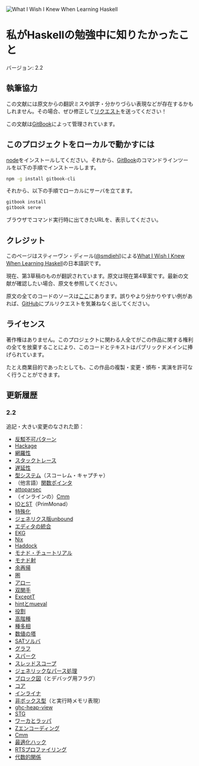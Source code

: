 ![What I Wish I Knew When Learning Haskell](https://raw.githubusercontent.com/sdiehl/wiwinwlh/master/img/title.png)

# 私がHaskellの勉強中に知りたかったこと

バージョン: 2.2

## 執筆協力

この文献には原文からの翻訳ミスや誤字・分かりづらい表現などが存在するかもしれません。その場合、ぜひ修正して[リクエスト](https://github.com/Kinokkory/wiwinwlh-jp/pulls)を送ってください！

この文献は[GitBook](https://www.gitbook.com/)によって管理されています。

## このプロジェクトをローカルで動かすには

[node](https://nodejs.org/en/)をインストールしてください。それから、[GitBook](https://www.gitbook.com/)のコマンドラインツールを以下の手順でインストールします。

```bash
npm -g install gitbook-cli
```

それから、以下の手順でローカルにサーバを立てます。

```bash
gitbook install
gitbook serve
```

ブラウザでコマンド実行時に出てきたURLを、表示してください。

## クレジット

このページはスティーヴン・ディール([@smdiehl](https://twitter.com/smdiehl))による[What I Wish I Knew When Learning Haskell](http://dev.stephendiehl.com/hask/)の日本語訳です。

現在、第3草稿のものが翻訳されています。原文は現在第4草案です。最新の文献が確認したい場合、原文を参照してください。

原文の全てのコードのソースは[ここ](https://github.com/sdiehl/wiwinwlh/tree/master/src)にあります。誤りやより分かりやすい例があれば、[GitHub](https://github.com/sdiehl/wiwinwlh)にプルリクエストを気兼ねなく出してください。

## ライセンス

著作権はありません。このプロジェクトに関わる人全てがこの作品に関する権利の全てを放棄することにより、このコードとテキストはパブリックドメインに捧げられています。

たとえ商業目的であったとしても、この作品の複製・変更・頒布・実演を許可なく行うことができます。

## 更新履歴

### 2.2

追記・大きい変更のなされた節：

* [反駁不可パターン](docs/laziness.md#反駁不可パターン)
* [Hackage](docs/basics.md#hackage)
* [網羅性](docs/basics.md#網羅性)
* [スタックトレース](docs/basics.md#スタックトレース)
* [遅延性](docs/laziness.md)
* [型システム](docs/quantification.md#型システム)（スコーレム・キャプチャ）
* （他言語）[関数ポインタ](docs/ffi.md#関数ポインタ)
* [attoparsec](docs/parsing.md#attoparsec)
* （インラインの）[Cmm](docs/ghc.md#cmm)
* [IOとST](docs/ghc.md#ioとst)（PrimMonad）
* [特殊化](docs/ghc.md#特殊化)
* [ジェネリクス版unbound](docs/languages.md#ジェネリクス版unbound)
* [エディタの統合](docs/basics.md#エディタの統合)
* [EKG](docs/profiling.md#ekg)
* [Nix](docs/basics.md#nix)
* [Haddock](docs/basics.md#haddock)
* [モナド・チュートリアル](docs/monads.md#モナド・チュートリアル)
* [モナド射](docs/monad-transformers.md#モナド射)
* [余再帰](docs/prelude.md#余再帰)
* [圏](docs/applicatives.md#圏)
* [アロー](docs/applicatives.md#アロー)
* [双関手](docs/applicatives.md#双関手)
* [ExceptT](docs/error-handling.md#exceptt)
* [hintとmueval](docs/interpreters.md#hintとmueval)
* [役割](docs/type-families.md#役割)
* [高階種](docs/promotion.md#高階種)
* [種多相](docs/promotion.md#種多相)
* [数値の塔](docs/mathematics.md#数値の塔)
* [SATソルバ](docs/mathematics.md#satソルバ)
* [グラフ](docs/unordered-containers.md#グラフ)
* [スパーク](docs/concurrency.md#スパーク)
* [スレッドスコープ](docs/concurrency.md#スレッドスコープ)
* [ジェネリックなパース処理](docs/parsing.md#ジェネリックなパース処理)
* [ブロック図](docs/ghc.md#ブロック図)（とデバッグ用フラグ）
* [コア](docs/ghc.md#コア)
* [インライナ](docs/ghc.md#インライナ)
* [非ボックス型](docs/ghc.md#非ボックス型)（と実行時メモリ表現）
* [ghc-heap-view](docs/ghc.md#ghc-heap-view)
* [STG](docs/ghc.md#stg)
* [ワーカとラッパ](docs/ghc.md#ワーカとラッパ)
* [Zエンコーディング](docs/ghc.md#zエンコーディング)
* [Cmm](docs/ghc.md#cmm)
* [最適化ハック](docs/ghc.md#最適化ハック)
* [RTSプロファイリング](ocs/profiling.md#rtsプロファイリング)
* [代数的関係](docs/categories.md#代数的関係)
